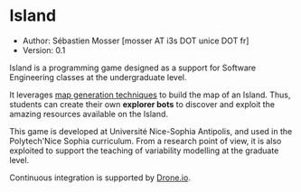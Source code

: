 Island
======

* Author: Sébastien Mosser [mosser AT i3s DOT unice DOT fr]
* Version: 0.1

Island is a programming game designed as a support for Software Engineering classes at the undergraduate level. 

It leverages [map generation techniques](http://www-cs-students.stanford.edu/~amitp/game-programming/polygon-map-generation/) to build the map of an Island. Thus, students can create their own **explorer bots** to discover and exploit the amazing resources available on the Island.

This game is developed at Université Nice-Sophia Antipolis, and used in the Polytech'Nice Sophia curriculum. From a research point of view, it is also exploited to support the teaching of variability modelling at the graduate level. 

Continuous integration is supported by [Drone.io](https://drone.io/github.com/ace-design/island/latest).
